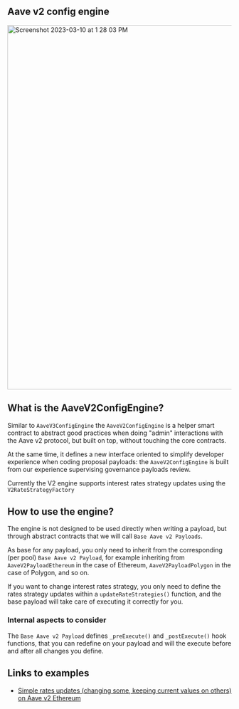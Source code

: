 ## Aave v2 config engine

<img width="819" alt="Screenshot 2023-03-10 at 1 28 03 PM" src="https://user-images.githubusercontent.com/22850280/224257171-98fc6350-e7d5-4537-ade4-9b61217978e2.png">

## What is the AaveV2ConfigEngine?

Similar to `AaveV3ConfigEngine` the `AaveV2ConfigEngine` is a helper smart contract to abstract good practices when doing "admin" interactions with the Aave v2 protocol, but built on top, without touching the core contracts.

At the same time, it defines a new interface oriented to simplify developer experience when coding proposal payloads: the `AaveV2ConfigEngine` is built from our experience supervising governance payloads review.

Currently the V2 engine supports interest rates strategy updates using the `V2RateStrategyFactory`

## How to use the engine?

The engine is not designed to be used directly when writing a payload, but through abstract contracts that we will call `Base Aave v2 Payloads`.

As base for any payload, you only need to inherit from the corresponding (per pool) `Base Aave v2 Payload`, for example inheriting from `AaveV2PayloadEthereum` in the case of Ethereum, `AaveV2PayloadPolygon` in the case of Polygon, and so on.

If you want to change interest rates strategy, you only need to define the rates strategy updates within a `updateRateStrategies()` function, and the base payload will take care of executing it correctly for you.

### Internal aspects to consider

The `Base Aave v2 Payload` defines `_preExecute()` and `_postExecute()` hook functions, that you can redefine on your payload and will the execute before and after all changes you define.

## Links to examples
- [Simple rates updates (changing some, keeping current values on others) on Aave v2 Ethereum](../test/mocks/AaveV2EthereumRatesUpdate.sol)
